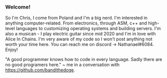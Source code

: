 ### Welcome!

So I'm Chris, I come from Poland and I'm a big nerd. 
I'm interested in anything computer-related. From electronics, through ASM, c++ and high-level languages to customizing operating systems and building servers.
I'm also a musican - I play electric guitar since mid 2020 and I'm in love with Alice In Chains.
I'm very aware of my code so I won't post anything not worth your time here.
You can reach me on discord -> Nathanael#6084.
Enjoy!

"A good programmer knows how to code in every language. Sadly there are no good programers here." ~ me in a conversation with https://github.com/bandithedoge.

